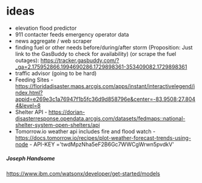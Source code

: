 # ideas

- elevation flood predictor
- 911 contacter feeds emergency operator data
- news aggregate / web scraper
- finding fuel or other needs before/during/after storm (Proposition: Just link to the GasBuddy to check for availability) (or scrape the fuel outages): https://tracker.gasbuddy.com/?_ga=2.175952866.1994690286.1729898361-353409082.1729898361
- traffic advisor (going to be hard)
- Feeding Sites - https://floridadisaster.maps.arcgis.com/apps/instant/interactivelegend/index.html?appid=e269e3c1a76947f1b5fc36d9d858796e&center=-83.9508;27.8044&level=8
- Shelter API - https://dorian-disasterresponse.opendata.arcgis.com/datasets/fedmaps::national-shelter-system-open-shelters/api
- Tomorrow.io weather api includes fire and flood watch - https://docs.tomorrow.io/recipes/plot-weather-forecast-trends-using-node - API-KEY ='twdMpzNha5eF2B6Gc7WWCgWrwn5pvdkV'


##### Joseph Handsome

https://www.ibm.com/watsonx/developer/get-started/models
